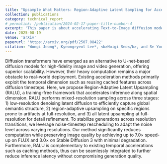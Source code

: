 ```yaml
---
title: "Upsample What Matters: Region-Adaptive Latent Sampling for Accelerated Diffusion Transformers"
collection: publications
category: technical_report
# permalink: /publication/2024-02-17-paper-title-number-4
excerpt: 'This paper is about accelerating Text-to-Image diffusion models with region-adaptive upsampling'
date: 2025-08-19
venue: 'arXiv'
paperurl: 'https://arxiv.org/pdf/2507.08422'
citation: 'Wongi Jeong*, Kyeongryeol Lee*, <b>Hoigi Seo</b>, and Se Young Chun. (* co-first author)'
---
```


Diffusion transformers have emerged as an alternative to U-net-based diffusion models for high-fidelity image and video generation, offering superior scalability. However, their heavy computation remains a major obstacle to real-world deployment. Existing acceleration methods primarily exploit the temporal dimension such as reusing cached features across diffusion timesteps. Here, we propose Region-Adaptive Latent Upsampling (RALU), a training-free framework that accelerates inference along spatial dimension. RALU performs mixed-resolution sampling across three stages: 1) low-resolution denoising latent diffusion to efficiently capture global semantic structure, 2) region-adaptive upsampling on specific regions prone to artifacts at full-resolution, and 3) all latent upsampling at full-resolution for detail refinement. To stabilize generations across resolution transitions, we leverage noise-timestep rescheduling to adapt the noise level across varying resolutions. Our method significantly reduces computation while preserving image quality by achieving up to 7.0× speed-up on FLUX and 3.0× on Stable Diffusion 3 with minimal degradation. Furthermore, RALU is complementary to existing temporal accelerations such as caching methods, thus can be seamlessly integrated to further reduce inference latency without compromising generation quality.